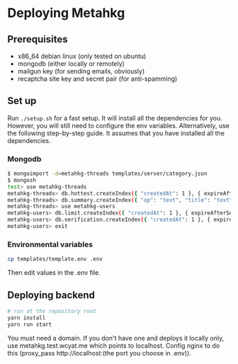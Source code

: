 # Deploying Metahkg

## Prerequisites

- x86_64 debian linux (only tested on ubuntu)
- mongodb (either locally or remotely)
- mailgun key (for sending emails, obviously)
- recaptcha site key and secret pair (for anti-spamming)

## Set up

Run `./setup.sh` for a fast setup. It will install all the dependencies for you.
However, you will still need to configure the env variables.
Alternatively, use the following step-by-step guide. It assumes that you have installed all the dependencies.

### Mongodb

```bash
$ mongoimport -d=metahkg-threads templates/server/category.json
$ mongosh
test> use metahkg-threads
metahkg-threads> db.hottest.createIndex({ "createdAt": 1 }, { expireAfterSeconds: 172800 })
metahkg-threads> db.summary.createIndex({ "op": "text", "title": "text" }) //for text search
metahkg-threads> use metahkg-users
metahkg-users> db.limit.createIndex({ "createdAt": 1 }, { expireAfterSeconds: 86400 })
metahkg-users> db.verification.createIndex({ "createdAt": 1 }, { expireAfterSeconds: 300 })
metahkg-users> exit
```

### Environmental variables

```bash
cp templates/template.env .env
```

Then edit values in the .env file.

## Deploying backend

```bash
# run at the repository root
yarn install
yarn run start
```

You must need a domain. If you don't have one and deploys it locally only,
use metahkg.test.wcyat.me which points to localhost. Config nginx to do this
(proxy_pass http://localhost:(the port you choose in .env)).
